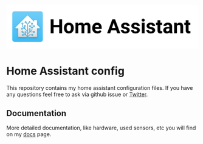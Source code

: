 ![HomeAssistant](/docs/src/images/logo-with-text.png)
# Home Assistant config
This repository contains my home assistant configuration files. If you have any questions feel free to ask via github issue or [Twitter](https://twitter.com/teqqyde).

## Documentation
More detailed documentation, like hardware, used sensors, etc you will find on my [docs](https://cbirkenbeul.github.io/home-assistant-config/) page.